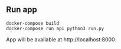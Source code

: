 Run app
-------

```
docker-compose build
docker-compose run api python3 run.py
```

App will be available at http://localhost:8000
